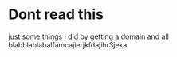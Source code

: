 # Dont read this
just some things i did by getting a domain and all blabblablabalfamcajierjkfdajihr3jeka

